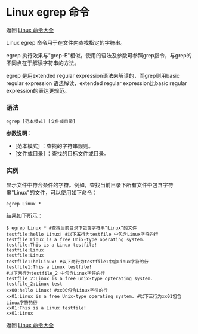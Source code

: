 # Linux egrep 命令

返回 [Linux 命令大全](https://ahuang007.github.com/Linux-Command)

Linux egrep 命令用于在文件内查找指定的字符串。

egrep 执行效果与"grep-E"相似，使用的语法及参数可参照grep指令，与grep的不同点在于解读字符串的方法。

egrep 是用extended regular expression语法来解读的，而grep则用basic regular expression 语法解读，extended regular expression比basic regular expression的表达更规范。

### 语法

```
egrep [范本模式] [文件或目录] 
```

**参数说明：**

- [范本模式] ：查找的字符串规则。
- [文件或目录] ：查找的目标文件或目录。

### 实例

显示文件中符合条件的字符。例如，查找当前目录下所有文件中包含字符串"Linux"的文件，可以使用如下命令：

```
egrep Linux *
```

结果如下所示：

```
$ egrep Linux * #查找当前目录下包含字符串“Linux”的文件  
testfile:hello Linux! #以下五行为testfile 中包含Linux字符的行  
testfile:Linux is a free Unix-type operating system.  
testfile:This is a Linux testfile!  
testfile:Linux  
testfile:Linux  
testfile1:helLinux! #以下两行为testfile1中含Linux字符的行  
testfile1:This a Linux testfile!  
#以下两行为testfile_2 中包含Linux字符的行  
testfile_2:Linux is a free unix-type opterating system.  
testfile_2:Linux test  
xx00:hello Linux! #xx00包含Linux字符的行  
xx01:Linux is a free Unix-type operating system. #以下三行为xx01包含Linux字符的行  
xx01:This is a Linux testfile!  
xx01:Linux 
```

返回 [Linux 命令大全](https://ahuang007.github.com/Linux-Command)